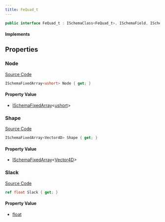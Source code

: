 ```yaml
---
title: FeQuad_t
---
```


```csharp
public interface FeQuad_t : ISchemaClass<FeQuad_t>, ISchemaField, ISchemaClass, INativeHandle
```

#### Implements

## Properties

### Node

[Source Code](https://github.com/swiftly-solution/swiftlys2/blob/beta/managed/src/SwiftlyS2.Generated/Schemas/Interfaces/FeQuad_t.cs#L16)

```csharp
ISchemaFixedArray<ushort> Node { get; }
```

#### Property Value

- [ISchemaFixedArray](/docs/api/shared/schemas/ischemafixedarray-1)<[ushort](https://learn.microsoft.com/dotnet/api/system.uint16)>

### Shape

[Source Code](https://github.com/swiftly-solution/swiftlys2/blob/beta/managed/src/SwiftlyS2.Generated/Schemas/Interfaces/FeQuad_t.cs#L20)

```csharp
ISchemaFixedArray<Vector4D> Shape { get; }
```

#### Property Value

- [ISchemaFixedArray](/docs/api/shared/schemas/ischemafixedarray-1)<[Vector4D](/docs/api/shared/natives/vector4d)>

### Slack

[Source Code](https://github.com/swiftly-solution/swiftlys2/blob/beta/managed/src/SwiftlyS2.Generated/Schemas/Interfaces/FeQuad_t.cs#L18)

```csharp
ref float Slack { get; }
```

#### Property Value

- [float](https://learn.microsoft.com/dotnet/api/system.single)


